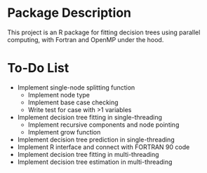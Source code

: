 Package Description
===================

This project is an R package for fitting decision trees using parallel computing, with Fortran and OpenMP under the hood.

To-Do List
==========

* Implement single-node splitting function
	* Implement node type
	* Implement base case checking
	* Write test for case with >1 variables
* Implement decision tree fitting in single-threading
	* Implement recursive components and node pointing
	* Implement grow function
* Implement decision tree prediction in single-threading
* Implement R interface and connect with FORTRAN 90 code
* Implement decision tree fitting in multi-threading
* Implement decision tree estimation in multi-threading


